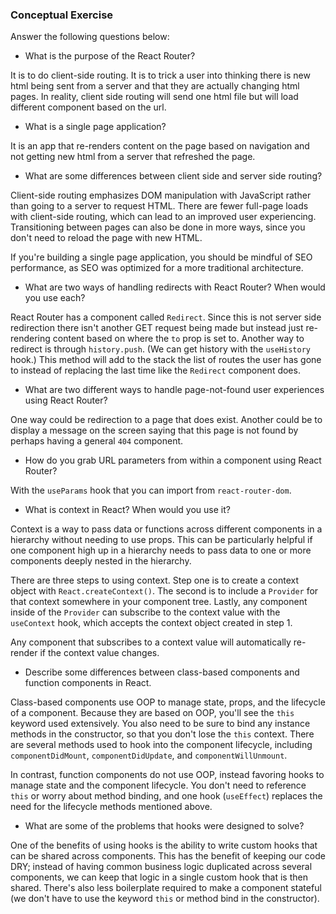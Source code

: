 ### Conceptual Exercise

Answer the following questions below:

- What is the purpose of the React Router?

It is to do client-side routing. It is to trick a user into thinking there is
new html being sent from a server and that they are actually changing html
pages. In reality, client side routing will send one html file but will load
different component based on the url.

- What is a single page application?

It is an app that re-renders content on the page based on navigation and not
getting new html from a server that refreshed the page.

- What are some differences between client side and server side routing?

Client-side routing emphasizes DOM manipulation with JavaScript rather than
going to a server to request HTML. There are fewer full-page loads with
client-side routing, which can lead to an improved user experiencing.
Transitioning between pages can also be done in more ways, since you don't need
to reload the page with new HTML.

If you're building a single page application, you should be mindful of SEO
performance, as SEO was optimized for a more traditional architecture.

- What are two ways of handling redirects with React Router? When would you use each?

React Router has a component called `Redirect`. Since this is not server side
redirection there isn't another GET request being made but instead just
re-rendering content based on where the `to` prop is set to. Another way to
redirect is through `history.push`. (We can get history with the `useHistory`
hook.) This method will add to the stack the list of routes the user has gone to
instead of replacing the last time like the `Redirect` component does.

- What are two different ways to handle page-not-found user experiences using React Router?

One way could be redirection to a page that does exist. Another could be to
display a message on the screen saying that this page is not found by perhaps
having a general `404` component.

- How do you grab URL parameters from within a component using React Router?

With the `useParams` hook that you can import from `react-router-dom`.

- What is context in React? When would you use it?

Context is a way to pass data or functions across different components in a
hierarchy without needing to use props. This can be particularly helpful if one
component high up in a hierarchy needs to pass data to one or more components
deeply nested in the hierarchy.

There are three steps to using context. Step one is to create a context object
with `React.createContext()`. The second is to include a `Provider` for that
context somewhere in your component tree. Lastly, any component inside of the `Provider` can subscribe to the context value with the `useContext` hook, which accepts the context object created in step 1.

Any component that subscribes to a context value will automatically re-render if
the context value changes.

- Describe some differences between class-based components and function
  components in React.

Class-based components use OOP to manage state, props, and the lifecycle of a
component. Because they are based on OOP, you'll see the `this` keyword used
extensively. You also need to be sure to bind any instance methods in the
constructor, so that you don't lose the `this` context. There are several
methods used to hook into the component lifecycle, including
`componentDidMount`, `componentDidUpdate`, and `componentWillUnmount`.

In contrast, function components do not use OOP, instead favoring hooks to
manage state and the component lifecycle. You don't need to reference `this` or
worry about method binding, and one hook (`useEffect`) replaces the need for the
lifecycle methods mentioned above.

- What are some of the problems that hooks were designed to solve?

One of the benefits of using hooks is the ability to write custom hooks that can
be shared across components. This has the benefit of keeping our code DRY;
instead of having common business logic duplicated across several components, we
can keep that logic in a single custom hook that is then shared. There's also
less boilerplate required to make a component stateful (we don't have to use the
keyword `this` or method bind in the constructor).
